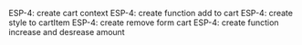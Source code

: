 ESP-4: create cart context
ESP-4: create function add to cart 
ESP-4: create style to cartItem 
ESP-4: create remove form cart
ESP-4: create function increase and desrease amount 

